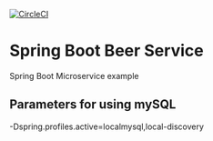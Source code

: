 [![CircleCI](https://circleci.com/gh/sayantjm/sfguru-beer-service.svg?style=svg)](https://circleci.com/gh/sayantjm/sfguru-beer-service)
# Spring Boot Beer Service

Spring Boot Microservice example

## Parameters for using mySQL
-Dspring.profiles.active=localmysql,local-discovery
